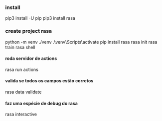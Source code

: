 ### install
pip3 install -U pip
pip3 install rasa

### create project rasa
python -m venv ./venv
.\venv\Scripts\activate
pip install rasa
rasa init
rasa train
rasa shell

#### roda servidor de actions
rasa run actions

#### valida se todos os campos estão corretos
rasa data validate

#### faz uma espécie de debug do rasa
rasa interactive
